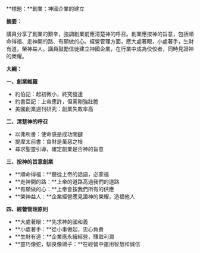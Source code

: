 **標題：**創業：神國企業的建立

**摘要：**

講員分享了創業的艱辛，強調創業前應清楚神的呼召。創業應按神的旨意，包括順命得福、走神開的路、有願做的心。經營管理方面，應大處著眼，小處著手，生財有道，榮神益人。講員鼓勵信徒建立神國企業，在行業中成為佼佼者，同時見證神的榮耀。

**大綱：**

**一、創業維艱**
* 約伯記：起初微小，終究發達
* 約書亞記：上帝應許，但需剛強壯膽
* 美國創業週刊研究：創業失敗率高

**二、清楚神的呼召**
* 以弗所書：使命感是成功關鍵
* 提摩太前書：貪財是萬惡之根
* 尋求聖靈引導，確定創業是否神的旨意

**三、按神的旨意創業**
* **順命得福：**聽從上帝的話語，必蒙福
* **走神開的路：**上帝的道路高過我們的道路
* **有願做的心：**上帝會按我們所有的供應
* **榮神益人：**企業經營應見證神的榮耀，造福他人

**四、經營管理原則**
* **大處著眼：**先求神的國和義
* **小處著手：**從小事做起，忠心負責
* **生財有道：**企業應永續經營，賺取利潤
* **靈巧像蛇，馴良像鴿子：**在經營中運用智慧和誠信
